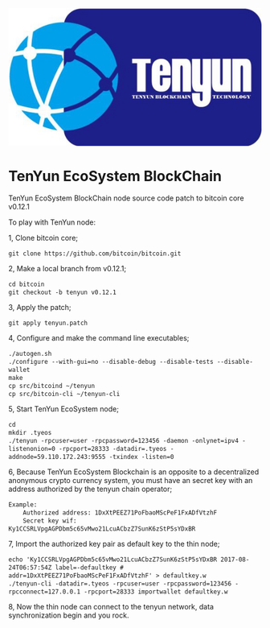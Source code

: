 ![Image text](https://github.com/TenYunTech/TenYun/raw/master/tenyun/logo.jpeg)
# TenYun EcoSystem BlockChain
TenYun EcoSystem BlockChain node source code patch to bitcoin core v0.12.1

To play with TenYun node:

1, Clone bitcoin core;

    git clone https://github.com/bitcoin/bitcoin.git
    

2, Make a local branch from v0.12.1;

    cd bitcoin
    git checkout -b tenyun v0.12.1

3, Apply the patch;

    git apply tenyun.patch

4, Configure and make the command line executables;

    ./autogen.sh
    ./configure --with-gui=no --disable-debug --disable-tests --disable-wallet
    make
    cp src/bitcoind ~/tenyun
    cp src/bitcoin-cli ~/tenyun-cli

5, Start TenYun EcoSystem node;

    cd
    mkdir .tyeos
    ./tenyun -rpcuser=user -rpcpassword=123456 -daemon -onlynet=ipv4 -listenonion=0 -rpcport=28333 -datadir=.tyeos -addnode=59.110.172.243:9555 -txindex -listen=0

6, Because TenYun EcoSystem Blockchain is an opposite to a decentralized anonymous crypto currency system, you must have an secret key with an address authorized by the tenyun chain operator;

    Example:
        Authorized address: 1DxXtPEEZ71PoFbaoMScPeF1FxADfVtzhF
        Secret key wif: Ky1CCSRLVpgAGPDbm5c65vMwo21LcuACbzZ7SunK6zStP5sYDxBR

7, Import the authorized key pair as default key to the thin node;

    echo 'Ky1CCSRLVpgAGPDbm5c65vMwo21LcuACbzZ7SunK6zStP5sYDxBR 2017-08-24T06:57:54Z label=-defaultkey # addr=1DxXtPEEZ71PoFbaoMScPeF1FxADfVtzhF' > defaultkey.w
    ./tenyun-cli -datadir=.tyeos -rpcuser=user -rpcpassword=123456 -rpcconnect=127.0.0.1 -rpcport=28333 importwallet defaultkey.w

8, Now the thin node can connect to the tenyun network, data synchronization begin and you rock.

